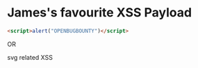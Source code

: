 # James's favourite XSS Payload

```html
<script>alert("OPENBUGBOUNTY")</script>
```

OR

svg related XSS
